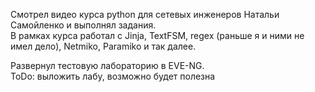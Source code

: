 Смотрел видео курса python для сетевых инженеров Натальи Самойленко и выполнял задания.  
В рамках курса работал с Jinja, TextFSM, regex (раньше я и ними не имел дело), Netmiko, Paramiko и так далее.  


Развернул тестовую лабораторию в EVE-NG.  
ToDo: выложить лабу, возможно будет полезна  
